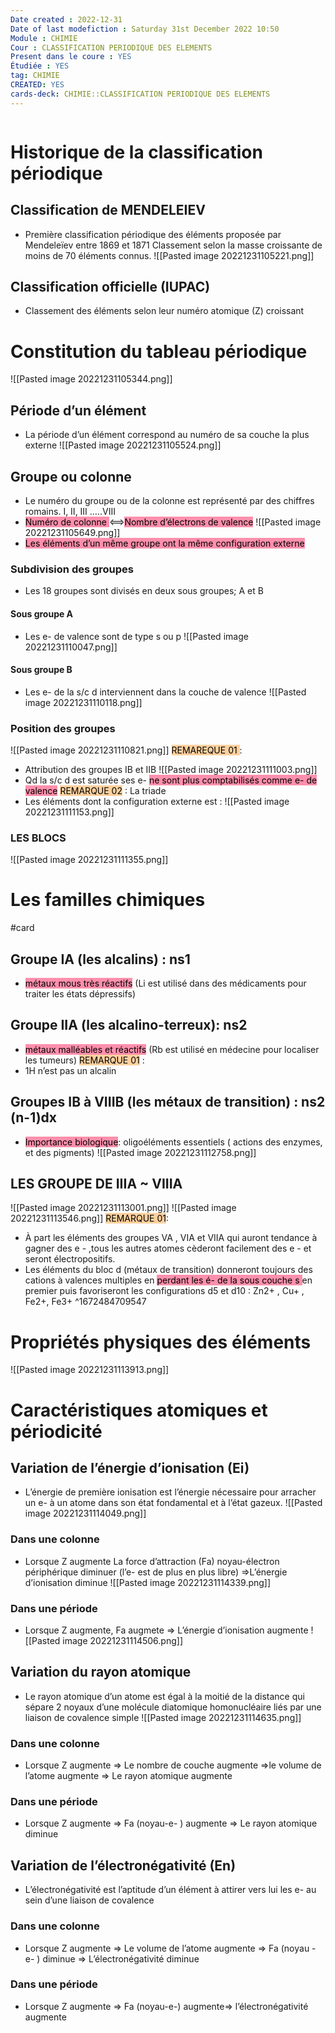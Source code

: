 ```yaml
---
Date created : 2022-12-31
Date of last modefiction : Saturday 31st December 2022 10:50
Module : CHIMIE
Cour : CLASSIFICATION PERIODIQUE DES ELEMENTS
Present dans le coure : YES
Étudiée : YES
tag: CHIMIE 
CREATED: YES
cards-deck: CHIMIE::CLASSIFICATION PERIODIQUE DES ELEMENTS
---
```

```toc
```

# Historique de la classification périodique
## Classification de MENDELEIEV
- Première classification périodique des éléments proposée par Mendeleïev entre 1869 et 1871 Classement selon la masse croissante de moins de 70 éléments connus.
![[Pasted image 20221231105221.png]]
## Classification officielle (IUPAC) 
- Classement des éléments selon leur numéro atomique (Z) croissant

# Constitution du tableau périodique
![[Pasted image 20221231105344.png]]
## Période d’un élément
- La période d’un élément correspond au numéro de sa couche la plus externe
![[Pasted image 20221231105524.png]]
## Groupe ou colonne
- Le numéro du groupe ou de la colonne est représenté par des chiffres romains. I, II, III …..VIII
- <mark style="background: #FF5582A6;">Numéro de colonne </mark><==><mark style="background: #FF5582A6;">Nombre d’électrons de valence</mark>
![[Pasted image 20221231105649.png]]
- <mark style="background: #FF5582A6;">Les éléments d’un même groupe ont la même configuration externe</mark>
### Subdivision des groupes
- Les 18 groupes sont divisés en deux sous groupes; A et B
#### Sous groupe A
- Les e- de valence sont de type s ou p
![[Pasted image 20221231110047.png]]
#### Sous groupe B 
- Les e- de la s/c d interviennent dans la couche de valence
![[Pasted image 20221231110118.png]]
### Position des groupes
![[Pasted image 20221231110821.png]]
<mark style="background: #FFB86CA6;">REMAREQUE 01 </mark>: 
- Attribution des groupes IB et IIB
![[Pasted image 20221231111003.png]]
- Qd la s/c d est saturée ses e- <mark style="background: #FF5582A6;">ne sont plus comptabilisés comme e- de valence</mark>
<mark style="background: #FFB86CA6;">REMARQUE 02</mark> : La triade
- Les éléments dont la configuration externe est :
![[Pasted image 20221231111153.png]]
### LES BLOCS
![[Pasted image 20221231111355.png]]
# Les familles chimiques
#card 
## Groupe IA (les alcalins) : ns1
- <mark style="background: #FF5582A6;">métaux mous très réactifs</mark> (Li est utilisé dans des médicaments pour traiter les états dépressifs)
## Groupe IIA (les alcalino-terreux): ns2
- <mark style="background: #FF5582A6;">métaux malléables et réactifs</mark> (Rb est utilisé en médecine pour localiser les tumeurs)
<mark style="background: #FFB86CA6;">REMARQUE 01</mark> : 
- 1H n’est pas un alcalin
## Groupes IB à VIIIB (les métaux de transition) : ns2 (n-1)dx
- <mark style="background: #FF5582A6;">Importance biologique</mark>: oligoéléments essentiels ( actions des enzymes, et des pigments)
![[Pasted image 20221231112758.png]]
## LES GROUPE DE IIIA ~ VIIIA
![[Pasted image 20221231113001.png]]
![[Pasted image 20221231113546.png]]
<mark style="background: #FFB86CA6;">REMARQUE 01</mark>:
- À part les éléments des groupes VA , VIA et VIIA qui auront tendance à gagner des e - ,tous les autres atomes cèderont facilement des e - et seront électropositifs.
- Les éléments du bloc d (métaux de transition) donneront toujours des cations à valences multiples en <mark style="background: #FF5582A6;">perdant les é- de la sous couche s </mark>en premier puis favoriseront les configurations d5 et d10 : Zn2+ , Cu+ , Fe2+, Fe3+
^1672484709547

#  Propriétés physiques des éléments
![[Pasted image 20221231113913.png]]
# Caractéristiques atomiques et périodicité
## Variation de l’énergie d’ionisation (Ei)
- L’énergie de première ionisation est l’énergie nécessaire pour arracher un e- à un atome dans son état fondamental et à l’état gazeux.
![[Pasted image 20221231114049.png]]
### Dans une colonne
- Lorsque Z augmente La force d’attraction (Fa) noyau-électron périphérique diminuer (l’e- est de plus en plus libre) =>L’énergie d’ionisation diminue
![[Pasted image 20221231114339.png]]
### Dans une période
- Lorsque Z augmente, Fa augmete => L’énergie d’ionisation augmente
![[Pasted image 20221231114506.png]]
## Variation du rayon atomique
- Le rayon atomique d’un atome est égal à la moitié de la distance qui sépare 2 noyaux d’une molécule diatomique homonucléaire liés par une liaison de covalence simple
![[Pasted image 20221231114635.png]]
### Dans une colonne
- Lorsque Z augmente => Le nombre de couche augmente =>le volume de l’atome augmente => Le rayon atomique augmente
### Dans une période
- Lorsque Z augmente => Fa (noyau-e- ) augmente => Le rayon atomique diminue
## Variation de l’électronégativité (En)
- L’électronégativité est l’aptitude d’un élément à attirer vers lui les e- au sein d’une liaison de covalence
### Dans une colonne
- Lorsque Z augmente => Le volume de l’atome augmente => Fa (noyau - e- ) diminue => L’électronégativité diminue
### Dans une période
- Lorsque Z augmente => Fa (noyau-e-) augmente=> l’électronégativité augmente

